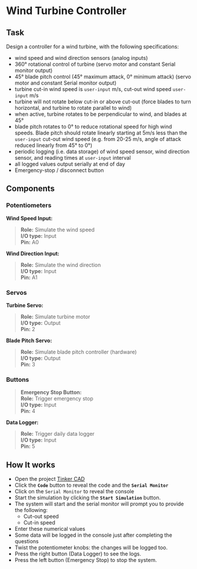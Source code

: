 # Wind Turbine Controller

## Task

Design a controller for a wind turbine, with the following specifications:
- wind speed and wind direction sensors (analog inputs)
- 360° rotational control of turbine (servo motor and constant Serial monitor output)
- 45° blade pitch control (45° maximum attack, 0° minimum attack) (servo motor and
constant Serial monitor output)
- turbine cut-in wind speed is `user-input` m/s, cut-out wind speed `user-input` m/s
- turbine will not rotate below cut-in or above cut-out (force blades to turn horizontal, and
turbine to rotate parallel to wind)
- when active, turbine rotates to be perpendicular to wind, and blades at 45°
- blade pitch rotates to 0° to reduce rotational speed for high wind speeds. Blade pitch
should rotate linearly starting at 5m/s less than the `user-input` cut-out wind speed (e.g.
from 20-25 m/s, angle of attack reduced linearly from 45° to 0°)
- periodic logging (i.e. data storage) of wind speed sensor, wind direction sensor, and reading
times at `user-input` interval
- all logged values output serially at end of day
- Emergency-stop / disconnect button

## Components

### Potentiometers

**Wind Speed Input:**  
> **Role:** Simulate the wind speed  
**I/O type:** Input  
**Pin:** A0  

**Wind Direction Input:**  
> **Role:** Simulate the wind direction  
**I/O type:** Input  
**Pin:** A1  

### Servos

**Turbine Servo:**  
> **Role:** Simulate turbine motor  
**I/O type:** Output  
**Pin:** 2  

**Blade Pitch Servo:**  
> **Role:** Simulate blade pitch controller (hardware)  
**I/O type:** Output  
**Pin:** 3  

### Buttons

> **Emergency  Stop Button:**  
> **Role:** Trigger emergency stop  
**I/O type:** Input  
**Pin:** 4  

**Data Logger:**  
> **Role:** Trigger daily data logger  
**I/O type:** Input  
**Pin:** 5  

## How It works

- Open the project [Tinker CAD](https://www.tinkercad.com/things/aTX5L7aUOhp-wind-turbine/editel)
- Click the **`Code`** button to reveal the code and the **`Serial Monitor`**
- Click on the `Serial Monitor` to reveal the console
- Start the simulation by clicking the **`Start Simulation`** button.
- The system will start and the serial monitor will prompt you to provide the following:
    - Cut-out speed
    - Cut-in speed
- Enter these numerical values
- Some data will be logged in the console just after completing the questions
- Twist the potentiometer knobs: the changes will be logged too.
- Press the right button (Data Logger) to see the logs.
- Press the left button (Emergency Stop) to stop the system.